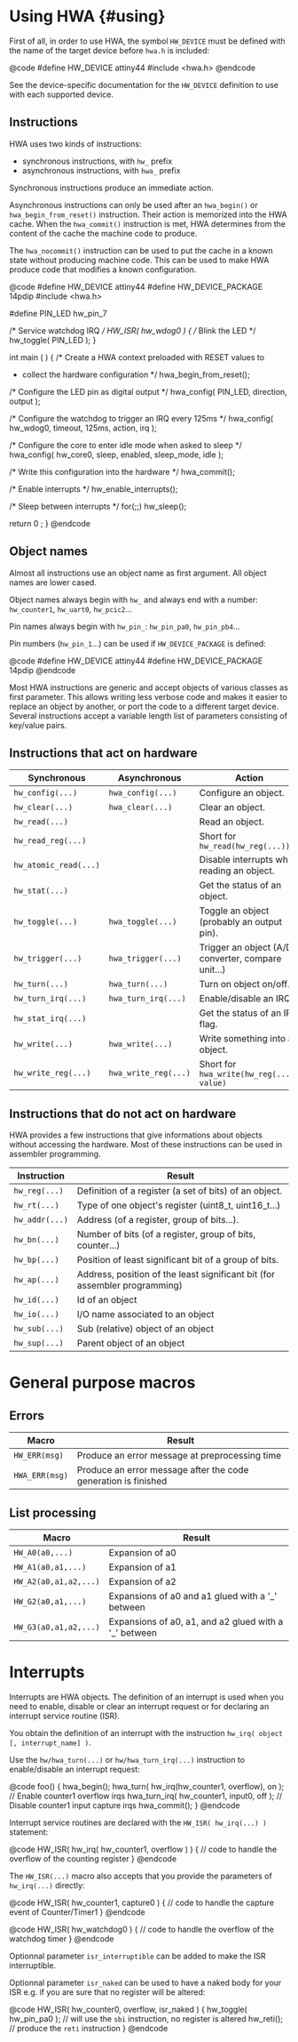 
Using HWA {#using}
=========

First of all, in order to use HWA, the symbol `HW_DEVICE` must be
defined with the name of the target device before `hwa.h` is included:

@code
#define HW_DEVICE	attiny44
#include <hwa.h>
@endcode

See the device-specific documentation for the `HW_DEVICE` definition to use with
each supported device.


Instructions
------------

HWA uses two kinds of instructions:

* synchronous instructions, with `hw_` prefix
* asynchronous instructions, with `hwa_` prefix

Synchronous instructions produce an immediate action.

Asynchronous instructions can only be used after an `hwa_begin()` or
`hwa_begin_from_reset()` instruction. Their action is memorized into the HWA
cache.  When the `hwa_commit()` instruction is met, HWA determines from the
content of the cache the machine code to produce.

The `hwa_nocommit()` instruction can be used to put the cache in a known state
without producing machine code. This can be used to make HWA produce code that
modifies a known configuration.

@code
#define HW_DEVICE               attiny44
#define HW_DEVICE_PACKAGE       14pdip
#include <hwa.h>

#define PIN_LED         hw_pin_7

/*  Service watchdog IRQ
 */
HW_ISR( hw_wdog0 )
{
  /*  Blink the LED
   */
  hw_toggle( PIN_LED );
}


int main ( )
{
  /*  Create a HWA context preloaded with RESET values to
   *  collect the hardware configuration
   */
  hwa_begin_from_reset();

  /*  Configure the LED pin as digital output
   */
  hwa_config( PIN_LED, direction, output );

  /*  Configure the watchdog to trigger an IRQ every 125ms
   */
  hwa_config( hw_wdog0,
              timeout,          125ms,
              action,           irq
              );

  /*  Configure the core to enter idle mode when asked to sleep
   */
  hwa_config( hw_core0,
              sleep,      enabled,
              sleep_mode, idle
              );

  /*  Write this configuration into the hardware
   */
  hwa_commit();

  /*  Enable interrupts
   */
  hw_enable_interrupts();

  /*  Sleep between interrupts
   */
  for(;;)
    hw_sleep();
    
  return 0 ;
}
@endcode



Object names
------------

Almost all instructions use an object name as first argument. All object names
are lower cased.

Object names always begin with `hw_` and always end with a number: `hw_counter1`,
`hw_uart0`, `hw_pcic2`...

Pin names always begin with `hw_pin_`: `hw_pin_pa0`, `hw_pin_pb4`...

Pin numbers (`hw_pin_1`...) can be used if `HW_DEVICE_PACKAGE` is defined:

@code
#define HW_DEVICE          attiny44
#define HW_DEVICE_PACKAGE  14pdip
@endcode

Most HWA instructions are generic and accept objects of various classes as first
parameter. This allows writing less verbose code and makes it easier to replace
an object by another, or port the code to a different target device. Several
instructions accept a variable length list of parameters consisting of key/value
pairs.


Instructions that act on hardware
--------------------------------

Synchronous           | Asynchronous        | Action
----------------------|---------------------|--------
`hw_config(...)`      | `hwa_config(...)`   | Configure an object.
`hw_clear(...)`       | `hwa_clear(...)`    | Clear an object.
`hw_read(...)`        |                     | Read an object.
`hw_read_reg(...)`    |                     | Short for `hw_read(hw_reg(...))`
`hw_atomic_read(...)` |                     | Disable interrupts while reading an object.
`hw_stat(...)`        |                     | Get the status of an object.
`hw_toggle(...)`      | `hwa_toggle(...)`   | Toggle an object (probably an output pin).
`hw_trigger(...)`     | `hwa_trigger(...)`  | Trigger an object (A/D converter, compare unit...)
`hw_turn(...)`        | `hwa_turn(...)`     | Turn on object on/off.
`hw_turn_irq(...)`    | `hwa_turn_irq(...)` | Enable/disable an IRQ.
`hw_stat_irq(...)`    |                     | Get the status of an IRQ flag.
`hw_write(...)`       | `hwa_write(...)`    | Write something into an object.
`hw_write_reg(...)`   | `hwa_write_reg(...)`| Short for `hwa_write(hw_reg(...), value)`


Instructions that do not act on hardware
---------------------------------------

HWA provides a few instructions that give informations about objects without
accessing the hardware. Most of these instructions can be used in assembler
programming.


Instruction      | Result
-----------------|--------
`hw_reg(...)`    | Definition of a register (a set of bits) of an object.
`hw_rt(...)`     | Type of one object's register (uint8_t, uint16_t...)
`hw_addr(...)`   | Address (of a register, group of bits...).
`hw_bn(...)`     | Number of bits (of a register, group of bits, counter...)
`hw_bp(...)`     | Position of least significant bit of a group of bits.
`hw_ap(...)`     | Address, position of the least significant bit (for assembler programming)
`hw_id(...)`     | Id of an object
`hw_io(...)`     | I/O name associated to an object
`hw_sub(...)`    | Sub (relative) object of an object
`hw_sup(...)`    | Parent object of an object


General purpose macros
======================

Errors
------

Macro            | Result
-----------------|--------
`HW_ERR(msg)`    | Produce an error message at preprocessing time
`HWA_ERR(msg)`   | Produce an error message after the code generation is finished


List processing
---------------

Macro                 | Result
----------------------|--------
`HW_A0(a0,...)`       | Expansion of a0
`HW_A1(a0,a1,...)`    | Expansion of a1
`HW_A2(a0,a1,a2,...)` | Expansion of a2
`HW_G2(a0,a1,...)`    | Expansions of a0 and a1 glued with a '_' between
`HW_G3(a0,a1,a2,...)` | Expansions of a0, a1, and a2 glued with a '_' between


Interrupts
==========

Interrupts are HWA objects. The definition of an interrupt is used when you need
to enable, disable or clear an interrupt request or for declaring an interrupt
service routine (ISR).

You obtain the definition of an interrupt with the instruction `hw_irq(
object [, interrupt_name] )`.

Use the `hw/hwa_turn(...)` or `hw/hwa_turn_irq(...)` instruction to
enable/disable an interrupt request:

@code
foo()
{
  hwa_begin();
  hwa_turn( hw_irq(hw_counter1, overflow), on ); // Enable counter1 overflow irqs
  hwa_turn_irq( hw_counter1, input0, off );      // Disable counter1 input capture irqs
  hwa_commit();
}
@endcode

Interrupt service routines are declared with the `HW_ISR( hw_irq(...) )` statement:

@code
HW_ISR( hw_irq( hw_counter1, overflow ) )
{
  // code to handle the overflow of the counting register
}
@endcode

The `HW_ISR(...)` macro also accepts that you provide the parameters of
`hw_irq(...)` directly:

@code
HW_ISR( hw_counter1, capture0 )
{
  // code to handle the capture event of Counter/Timer1
}
@endcode

@code
HW_ISR( hw_watchdog0 )
{
  // code to handle the overflow of the watchdog timer
}
@endcode

Optionnal parameter `isr_interruptible` can be added to make the ISR interruptible.

Optionnal parameter `isr_naked` can be used to have a naked body for your ISR
e.g. if you are sure that no register will be altered:

@code
HW_ISR( hw_counter0, overflow, isr_naked )
{
  hw_toggle( hw_pin_pa0 ); // will use the `sbi` instruction, no register is altered
  hw_reti();               // produce the `reti` instruction
}
@endcode

<br>
